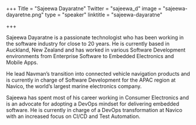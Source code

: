 +++
Title = "Sajeewa Dayaratne"
Twitter = "sajeewa_d"
image = "sajeewa-dayaretne.png"
type = "speaker"
linktitle = "sajeewa-dayaratne"

+++

Sajeewa Dayaratne is a passionate technologist who has been working in the software industry for close to 20 years. He is currently based in Auckland, New Zealand and has worked in various Software Development environments from Enterprise Software to Embedded Electronics and Mobile Apps.

He lead Navman’s transition into connected vehicle navigation products and is currently in charge of Software Development for the APAC region at Navico, the world’s largest marine electronics company.

Sajeewa has spent most of his career working in Consumer Electronics and is an advocate for adopting a DevOps mindset for delivering embedded software. He is currently in charge of a DevOps transformation at Navico with an increased focus on CI/CD and Test Automation.
